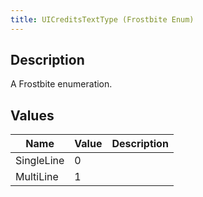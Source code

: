 ```yaml
---
title: UICreditsTextType (Frostbite Enum)
---
```

## Description

A Frostbite enumeration.

## Values

| Name       | Value | Description |
| ---------- | ----- | ----------- |
| SingleLine | 0     |             |
| MultiLine  | 1     |             |
